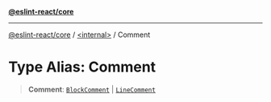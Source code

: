 [**@eslint-react/core**](../../README.md)

***

[@eslint-react/core](../../README.md) / [\<internal\>](../README.md) / Comment

# Type Alias: Comment

> **Comment**: [`BlockComment`](../interfaces/BlockComment.md) \| [`LineComment`](../interfaces/LineComment.md)
